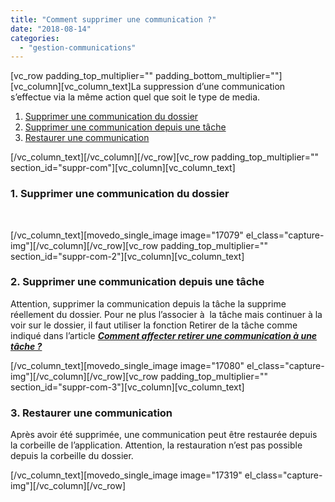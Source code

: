 ```yaml
---
title: "Comment supprimer une communication ?"
date: "2018-08-14"
categories: 
  - "gestion-communications"
---
```


\[vc\_row padding\_top\_multiplier="" padding\_bottom\_multiplier=""\]\[vc\_column\]\[vc\_column\_text\]La suppression d’une communication s’effectue via la même action quel que soit le type de media.

1. [Supprimer une communication du dossier](#suppr-com)
2. [Supprimer une communication depuis une tâche](#suppr-com-2)
3. [Restaurer une communication](#suppr-com-3)

\[/vc\_column\_text\]\[/vc\_column\]\[/vc\_row\]\[vc\_row padding\_top\_multiplier="" section\_id="suppr-com"\]\[vc\_column\]\[vc\_column\_text\]

### **1\. Supprimer une communication du dossier**

 

\[/vc\_column\_text\]\[movedo\_single\_image image="17079" el\_class="capture-img"\]\[/vc\_column\]\[/vc\_row\]\[vc\_row padding\_top\_multiplier="" section\_id="suppr-com-2"\]\[vc\_column\]\[vc\_column\_text\]

### **2\. Supprimer une communication depuis une tâche**

Attention, supprimer la communication depuis la tâche la supprime réellement du dossier. Pour ne plus l’associer à  la tâche mais continuer à la voir sur le dossier, il faut utiliser la fonction Retirer de la tâche comme indiqué dans l’article [**_Comment affecter retirer une communication à une tâche ?_**](https://learn.iwecloud.com/documentation/communication/comment-affecter-com/)

\[/vc\_column\_text\]\[movedo\_single\_image image="17080" el\_class="capture-img"\]\[/vc\_column\]\[/vc\_row\]\[vc\_row padding\_top\_multiplier="" section\_id="suppr-com-3"\]\[vc\_column\]\[vc\_column\_text\]

### **3\. Restaurer une communication**

Après avoir été supprimée, une communication peut être restaurée depuis la corbeille de l’application. Attention, la restauration n’est pas possible depuis la corbeille du dossier.

\[/vc\_column\_text\]\[movedo\_single\_image image="17319" el\_class="capture-img"\]\[/vc\_column\]\[/vc\_row\]
